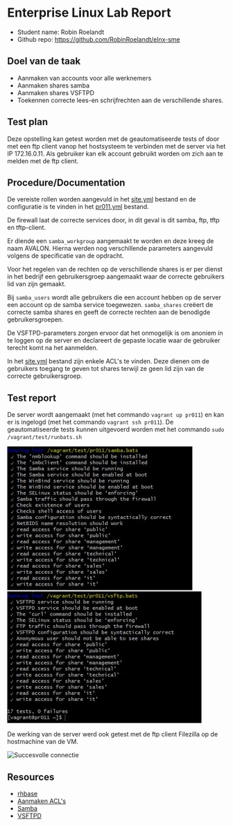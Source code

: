 # Enterprise Linux Lab Report

- Student name: Robin Roelandt
- Github repo: <https://github.com/RobinRoelandt/elnx-sme>

## Doel van de taak

- Aanmaken van accounts voor alle werknemers
- Aanmaken shares samba
- Aanmaken shares VSFTPD
- Toekennen correcte lees-en schrijfrechten aan de verschillende shares.

## Test plan

Deze opstelling kan getest worden met de geautomatiseerde tests of door met een ftp client vanop het hostsysteem te verbinden met de server via het IP 172.16.0.11. Als gebruiker kan elk account gebruikt worden om zich aan te melden met de ftp client.

## Procedure/Documentation

De vereiste rollen worden aangevuld in het [site.yml](https://github.com/RobinRoelandt/elnx-sme/blob/master/ansible/site.yml) bestand en de configuratie is te vinden in het [pr011.yml](https://github.com/RobinRoelandt/elnx-sme/blob/master/ansible/host_vars/pr011.yml) bestand.

De firewall laat de correcte services door, in dit geval is dit samba, ftp, tftp en tftp-client.

Er diende een ``samba_workgroup`` aangemaakt te worden en deze kreeg de naam AVALON. Hierna werden nog verschillende parameters aangevuld volgens de specificatie van de opdracht.

Voor het regelen van de rechten op de verschillende shares is er per dienst in het bedrijf een gebruikersgroep aangemaakt waar de correcte gebruikers lid van zijn gemaakt.

Bij ``samba_users`` wordt alle gebruikers die een account hebben op de server een account op de samba service toegewezen.
``samba_shares`` creëert de correcte samba shares en geeft de correcte rechten aan de benodigde gebruikersgroepen.

De VSFTPD-parameters zorgen ervoor dat het onmogelijk is om anoniem in te loggen op de server en declareert de gepaste locatie waar de gebruiker terecht komt na het aanmelden.

In het [site.yml](https://github.com/RobinRoelandt/elnx-sme/blob/master/ansible/site.yml) bestand zijn enkele ACL's te vinden. Deze dienen om de gebruikers toegang te geven tot shares terwijl ze geen lid zijn van de correcte gebruikersgroep.

## Test report

De server wordt aangemaakt (met het commando ``vagrant up pr011``) en kan er is ingelogd (met het commando ``vagrant ssh pr011``). De geautomatiseerde tests kunnen uitgevoerd worden met het commando ``sudo /vagrant/test/runbats.sh``

![Succesvolle tests samba](Screenshots/Samba.JPG)
![Succesvolle tests vsftpd](Screenshots/VSFTPD.JPG)

De werking van de server werd ook getest met de ftp client Filezilla op de hostmachine van de VM.

![Succesvolle connectie](Screenshots/Filezilla)

## Resources

- [rhbase](https://github.com/bertvv/ansible-role-rh-base)
- [Aanmaken ACL's](http://docs.ansible.com/ansible/latest/acl_module.html)
- [Samba](https://github.com/bertvv/ansible-role-samba)
- [VSFTPD](https://github.com/bertvv/ansible-role-vsftpd?files=1)
